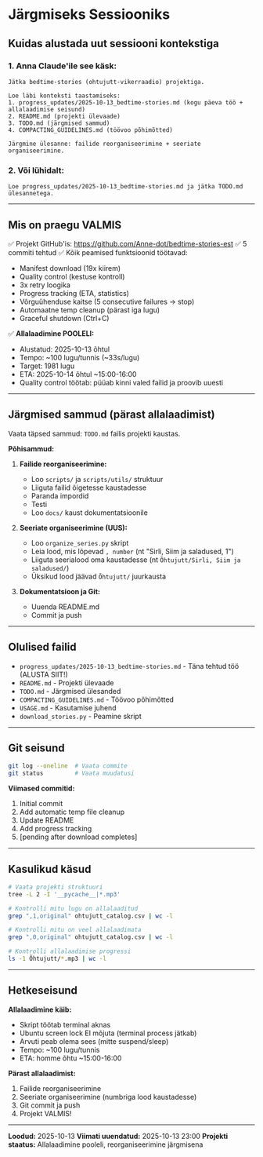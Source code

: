 # Järgmiseks Sessiooniks

## Kuidas alustada uut sessiooni kontekstiga

### 1. Anna Claude'ile see käsk:

```
Jätka bedtime-stories (ohtujutt-vikerraadio) projektiga.

Loe läbi konteksti taastamiseks:
1. progress_updates/2025-10-13_bedtime-stories.md (kogu päeva töö + allalaadimise seisund)
2. README.md (projekti ülevaade)
3. TODO.md (järgmised sammud)
4. COMPACTING_GUIDELINES.md (töövoo põhimõtted)

Järgmine ülesanne: failide reorganiseerimine + seeriate organiseerimine.
```

### 2. Või lühidalt:

```
Loe progress_updates/2025-10-13_bedtime-stories.md ja jätka TODO.md ülesannetega.
```

---

## Mis on praegu VALMIS

✅ Projekt GitHub'is: https://github.com/Anne-dot/bedtime-stories-est
✅ 5 commiti tehtud
✅ Kõik peamised funktsioonid töötavad:
   - Manifest download (19x kiirem)
   - Quality control (kestuse kontroll)
   - 3x retry loogika
   - Progress tracking (ETA, statistics)
   - Võrguühenduse kaitse (5 consecutive failures → stop)
   - Automaatne temp cleanup (pärast iga lugu)
   - Graceful shutdown (Ctrl+C)

✅ **Allalaadimine POOLELI:**
   - Alustatud: 2025-10-13 õhtul
   - Tempo: ~100 lugu/tunnis (~33s/lugu)
   - Target: 1981 lugu
   - ETA: 2025-10-14 õhtul ~15:00-16:00
   - Quality control töötab: püüab kinni valed failid ja proovib uuesti

---

## Järgmised sammud (pärast allalaadimist)

Vaata täpsed sammud: `TODO.md` failis projekti kaustas.

**Põhisammud:**
1. **Failide reorganiseerimine:**
   - Loo `scripts/` ja `scripts/utils/` struktuur
   - Liiguta failid õigetesse kaustadesse
   - Paranda impordid
   - Testi
   - Loo `docs/` kaust dokumentatsioonile

2. **Seeriate organiseerimine (UUS):**
   - Loo `organize_series.py` skript
   - Leia lood, mis lõpevad `, number` (nt "Sirli, Siim ja saladused, 1")
   - Liiguta seerialood oma kaustadesse (nt `Õhtujutt/Sirli, Siim ja saladused/`)
   - Üksikud lood jäävad `Õhtujutt/` juurkausta

3. **Dokumentatsioon ja Git:**
   - Uuenda README.md
   - Commit ja push

---

## Olulised failid

- `progress_updates/2025-10-13_bedtime-stories.md` - Täna tehtud töö (ALUSTA SIIT!)
- `README.md` - Projekti ülevaade
- `TODO.md` - Järgmised ülesanded
- `COMPACTING_GUIDELINES.md` - Töövoo põhimõtted
- `USAGE.md` - Kasutamise juhend
- `download_stories.py` - Peamine skript

---

## Git seisund

```bash
git log --oneline  # Vaata commite
git status         # Vaata muudatusi
```

**Viimased commitid:**
1. Initial commit
2. Add automatic temp file cleanup
3. Update README
4. Add progress tracking
5. [pending after download completes]

---

## Kasulikud käsud

```bash
# Vaata projekti struktuuri
tree -L 2 -I '__pycache__|*.mp3'

# Kontrolli mitu lugu on allalaaditud
grep ",1,original" ohtujutt_catalog.csv | wc -l

# Kontrolli mitu on veel allalaadimata
grep ",0,original" ohtujutt_catalog.csv | wc -l

# Kontrolli allalaadimise progressi
ls -1 Õhtujutt/*.mp3 | wc -l
```

---

## Hetkeseisund

**Allalaadimine käib:**
- Skript töötab terminal aknas
- Ubuntu screen lock EI mõjuta (terminal process jätkab)
- Arvuti peab olema sees (mitte suspend/sleep)
- Tempo: ~100 lugu/tunnis
- ETA: homme õhtu ~15:00-16:00

**Pärast allalaadimist:**
1. Failide reorganiseerimine
2. Seeriate organiseerimine (numbriga lood kaustadesse)
3. Git commit ja push
4. Projekt VALMIS!

---

**Loodud:** 2025-10-13
**Viimati uuendatud:** 2025-10-13 23:00
**Projekti staatus:** Allalaadimine pooleli, reorganiseerimine järgmisena

